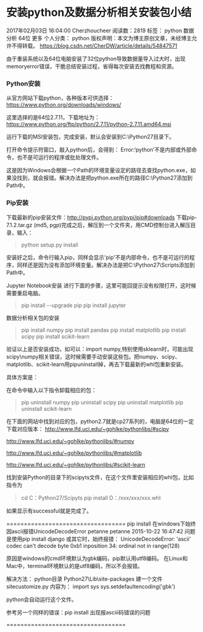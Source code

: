 # 安装python及数据分析相关安装包小结

2017年02月03日 16:04:00 Cherzhoucheer 阅读数：2819 标签： python 数据分析 64位  更多
个人分类： python
版权声明：本文为博主原创文章，未经博主允许不得转载。	https://blog.csdn.net/CherDW/article/details/54847571



由于重装系统以及64位电脑安装了32位python导致数据量导入过大时，出现memoryerror错误，干脆总结安装过程，省得每次安装去找教程和资源。

 

### Python安装



从官方网站下载python，各种版本可供选择：https://www.python.org/downloads/windows/

这里选择的是64位2.7.11，下载地址为：https://www.python.org/ftp/python/2.7.11/python-2.7.11.amd64.msi

运行下载的MSI安装包，完成安装，默认会安装到C:\Python27目录下。

打开命令提示符窗口，敲入python后，会得到：
Error:‘python’不是内部或外部命令，也不是可运行的程序或批处理文件。

这是因为Windows会根据一个Path的环境变量设定的路径去查找python.exe，如果没找到，就会报错。解决办法是把python.exe所在的路径C:\Python27添加到Path中。

 

### Pip安装

下载最新的pip安装文件：http://pypi.python.org/pypi/pip#downloads
下载pip-7.1.2.tar.gz (md5, pgp)完成之后，解压到一个文件夹，用CMD控制台进入解压目录，输入：

> python setup.py install 

安装好之后，命令行输入pip，同样会显示'pip'不是内部命令，也不是可运行的程序，同样还是因为没有添加环境变量。解决办法是把C:\Python27\Scripts添加到Path中。




Jupyter Notebook安装
进行下面的步骤，这里可能回提示没有权限打开，这时候需要重启电脑。

> pip install --upgrade pip
> pip install jupyter

数据分析相关包的安装

> pip install numpy
> pip install pandas
> pip install matplotlib
> pip install scipy
> pip install scikit-learn

验证以上是否安装成功，如可以：import numpy,特别使用sklearn时，可能出现scipy\numpy相关错误，这时候需要手动安装这些包。把numpy、scipy、matplotlib、scikit-learn用pipuninstall掉，再去下载最新的whl包重新安装。

具体方案是：

在命令中输入以下指令卸载相应的包：

> pip uninstall numpy
> pip uninstall scipy
> pip uninstall matplotlib
> pip uninstall scikit-learn

在下面的网站中找到对应的包，python2.7就是cp27系列的，电脑是64位的一定下载对应版本：
http://www.lfd.uci.edu/~gohlke/pythonlibs/#scipy

http://www.lfd.uci.edu/~gohlke/pythonlibs/#numpy

http://www.lfd.uci.edu/~gohlke/pythonlibs/#matplotlib

http://www.lfd.uci.edu/~gohlke/pythonlibs/#scikit-learn

找到安装Python的目录下的scipyts文件，在这个文件里安装相应的whl包，比如指令为

> cd C：Python27/Scipyts
> pip install D：/xxx/xxx/xxx.whl

如果显示有successful就是完成了。



==================================
pip install 在windows下始终因ascii报错UnicodeDecodeError
petanne petanne 2015-10-22 16:47:42
问题是使用pip install django 或其它时，始终报错：
UnicodeDecodeError: 'ascii' codec can't decode byte 0xb1 inposition 34: ordinal
not in range(128)

原因是windows的cmd环境默认为gbk编码，pip默认用utf8编码。
在Linux和Mac中，terminal环境默认的是utf8编码，所以不会报错。

解决方法：
python目录 Python27\Lib\site-packages 建一个文件sitecustomize.py 
内容为： 
import sys 
sys.setdefaultencoding('gbk') 

python会自动运行这个文件。

参考另一个同样的错误：pip install 出现报asciii码错误的问题

==================================